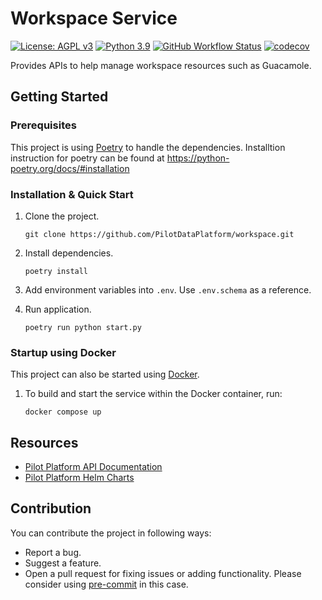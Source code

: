 # Workspace Service

[![License: AGPL v3](https://img.shields.io/badge/License-AGPL_v3-blue.svg?style=for-the-badge)](https://www.gnu.org/licenses/agpl-3.0)
[![Python 3.9](https://img.shields.io/badge/python-3.9-brightgreen?style=for-the-badge)](https://www.python.org/)
[![GitHub Workflow Status](https://img.shields.io/github/workflow/status/pilotdataplatform/workspace/ci/main?style=for-the-badge)](https://github.com/PilotDataPlatform/workspace/actions/workflows/cicd.yml)
[![codecov](https://img.shields.io/codecov/c/github/PilotDataPlatform/workspace?style=for-the-badge)](https://codecov.io/gh/PilotDataPlatform/workspace)

Provides APIs to help manage workspace resources such as Guacamole.

## Getting Started

### Prerequisites

This project is using [Poetry](https://python-poetry.org/docs/#installation) to handle the dependencies. Installtion instruction for poetry can be found at https://python-poetry.org/docs/#installation

### Installation & Quick Start

1. Clone the project.

       git clone https://github.com/PilotDataPlatform/workspace.git

2. Install dependencies.

       poetry install

3. Add environment variables into `.env`. Use `.env.schema` as a reference.

4. Run application.

       poetry run python start.py

### Startup using Docker

This project can also be started using [Docker](https://www.docker.com/get-started/).

1. To build and start the service within the Docker container, run:

       docker compose up


## Resources

* [Pilot Platform API Documentation](https://pilotdataplatform.github.io/api-docs/)
* [Pilot Platform Helm Charts](https://github.com/PilotDataPlatform/helm-charts/)

## Contribution

You can contribute the project in following ways:

* Report a bug.
* Suggest a feature.
* Open a pull request for fixing issues or adding functionality. Please consider
  using [pre-commit](https://pre-commit.com) in this case.

